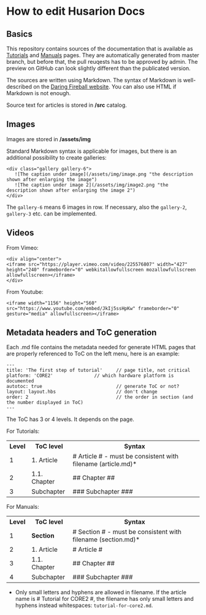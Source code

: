# How to edit Husarion Docs

## Basics

This repository contains sources of the documentation that is available as [Tutorials](https://husarion.com/core2/tutorials/) and [Manuals](https://husarion.com/core2/manuals/hardware/) pages. They are automatically generated from master branch, but before that, the pull reuqests has to be approved by admin. The preview on GitHub can look slightly different than the publicated version.

The sources are written using Markdown. The syntax of Markdown is well-described on the [Daring Fireball website](https://daringfireball.net/projects/markdown/syntax). You can also use HTML if Markdown is not enough.

Source text for articles is stored in **/src** catalog.

## Images

Images are stored in **/assets/img**

Standard Markdown syntax is applicable for images, but there is an additional possibility to create galleries:

 ```
<div class="gallery gallery-6">
    ![The caption under image](/assets/img/image.png "the description shown after enlarging the image")
    ![The caption under image 2](/assets/img/image2.png "the description shown after enlarging the image 2")
</div>
 ```
The `gallery-6` means 6 images in row. If necessary, also the `gallery-2`, `gallery-3` etc. can be implemented.

## Videos

From Vimeo:
```
<div align="center">
<iframe src="https://player.vimeo.com/video/225576807" width="427" height="240" frameborder="0" webkitallowfullscreen mozallowfullscreen allowfullscreen></iframe>
</div>
```

From Youtube:
```
<iframe width="1156" height="560" src="https://www.youtube.com/embed/JkIj5ssHpKw" frameborder="0" gesture="media" allowfullscreen></iframe>
```

## Metadata headers and ToC generation

Each .md file contains the metadata needed for generate HTML pages that are properly referenced to ToC on the left menu, here is an example:

``` 
---
title: 'The first step of tutorial'		// page title, not critical
platform: 'CORE2'				// which hardware platform is documented
autotoc: true                			// generate ToC or not?
layout: layout.hbs           			// don't change
order: 2                     			// the order in section (and the number displayed in ToC)
---
```

The ToC has 3 or 4 levels. It depends on the page.

For Tutorials:
<table>
    <tr>
       <th>Level</th>
       <th>ToC level</th>
       <th>Syntax</th>
    </tr>
    <tr>
        <td>1</td>
        <td>1. Article</td>
        <td># Article # - must be consistent with filename (article.md)*</td>
    </tr>
	<tr>
        <td>2</td>
        <td>1.1. Chapter</td>
        <td>## Chapter ##</td>
    </tr>
	<tr>
        <td>3</td>
        <td> Subchapter </td>
        <td>### Subchapter ###</td>
    </tr>
</table>

For Manuals:
<table>
    <tr>
       <th>Level</th>
       <th>ToC level</th>
       <th>Syntax</th>
    </tr>
    <tr>
        <td>1</td>
        <td><strong>Section</strong></td>
        <td># Section # - must be consistent with filename (section.md)*</td>
    </tr>
	<tr>
        <td>2</td>
        <td>1. Article</td>
        <td># Article #</td>
    </tr>
	<tr>		
        <td>3</td>
        <td>1.1. Chapter</td>
        <td>## Chapter ##</td>
    </tr>
	<tr>
        <td>4</td>
        <td> Subchapter </td>
        <td>### Subchapter ###</td>
    </tr>
</table>

* Only small letters and hyphens are allowed in filename. If the article name is \# Tutorial for CORE2 \#, the filename has only small letters and hyphens instead whitespaces: `tutorial-for-core2.md`.
